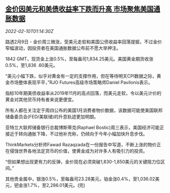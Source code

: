 <!--1644456663000-->
[金价因美元和美债收益率下跌而升高 市场聚焦美国通胀数据](https://cn.reuters.com/article/global-precious-metals-0209-wedn-idCNKBS2KF03X)
------

<div><i>2022-02-10T01:14:30Z</i></div><p>路透2月9日 - 金价周三微涨，受美元走软和美国公债收益率回落提振，不过金价窄幅波动，因投资者在美国通胀数据公布前不愿大举押注。</p><p>1842 GMT，现货金上涨0.5%，至每盎司1,834.25美元。美国黄金期货收涨0.5%，至1,836 .60美元。</p><p>“美元小幅下跌，似乎对黄金有一定的支撑作用，但在等待明天CPI数据之际，黄金市场整体表现平平，”RJO Futures高级市场策略师Daniel Pavilonis表示。</p><p>指标10年期美债收益率从2019年11月的高点回落，而美元走软，令以美元计价的黄金对其他货币持有者来说更便宜。</p><p>所有人都在关注定于周四公布的美国1月消费者物价数据，该数据可能使美国联邦储备委员会(FED/美联储)的升息轨迹更加明朗。</p><p>亚特兰大联邦储备银行总裁博斯蒂克(Raphael Bostic)周三表示，美国经济可能正接近于转向通胀下降，不过他补充称，仍倾向于今年小幅加快升息步伐。</p><p>ThinkMarkets分析师Fawad Razaqzada在一份报告中写道，不断上涨的物价正在侵蚀世界各地法定货币的价值，使黄金成为对许多人有吸引力的投资。</p><p>“但如果想出现更有力的反弹，金价现在必须突破1,830-1,850美元的关键阻力位区间。”</p><p>其他贵金属中，银涨0.5%，至每盎司23.28美元，铂金涨0.4%，至1,036.02美元，钯金涨1.7%，至2,286.01美元。(完)</p>
